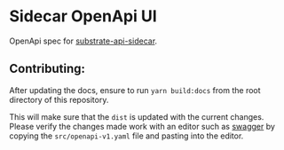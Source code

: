 # Sidecar OpenApi UI

OpenApi spec for [substrate-api-sidecar](https://github.com/paritytech/substrate-api-sidecar).

## Contributing:

After updating the docs, ensure to run `yarn build:docs` from the root directory of this repository.

This will make sure that the `dist` is updated with the current changes. Please verify the changes made work with an editor such as [swagger](https://editor.swagger.io/) by copying the `src/openapi-v1.yaml` file and pasting into the editor. 
